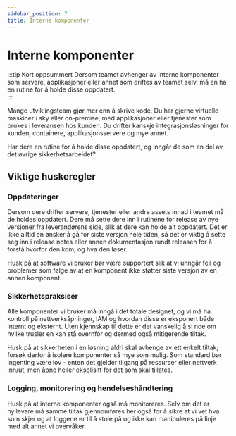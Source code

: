 ```yaml
---
sidebar_position: 7
title: Interne komponenter
---
```


# Interne komponenter

:::tip Kort oppsummert
Dersom teamet avhenger av interne komponenter som servere, applikasjoner eller annet som driftes av teamet selv, må en ha en rutine for å holde disse oppdatert.  
:::

Mange utviklingsteam gjør mer enn å skrive kode. Du har gjerne virtuelle maskiner i sky eller on-premise, med applikasjoner eller tjenester som brukes i leveransen hos kunden. Du drifter kanskje integrasjonsløsninger for kunden, containere, applikasjonsservere og mye annet. 

Har dere en rutine for å holde disse oppdatert, og inngår de som en del av det øvrige sikkerhetsarbeidet?

## Viktige huskeregler
### Oppdateringer
Dersom dere drifter servere, tjenester eller andre assets innad i teamet må de holdes oppdatert. Dere må sette dere inn i rutinene for release av nye versjoner fra leverandørens side, slik at dere kan holde alt oppdatert. Det er ikke alltid en ønsker å gå for siste versjon hele tiden, så det er viktig å sette seg inn i release notes eller annen dokumentasjon rundt releasen for å forstå hvorfor den kom, og hva den løser. 

Husk på at software vi bruker bør være supportert slik at vi unngår feil og problemer som følge av at en komponent ikke støtter siste versjon av en annen komponent. 

### Sikkerhetspraksiser
Alle komponenter vi bruker må inngå i det totale designet, og vi må ha kontroll på nettverksåpninger, IAM og hvordan disse er eksponert både internt og eksternt. Uten kjennskap til dette er det vanskelig å si noe om hvilke trusler en kan stå overnfor og dermed også mitigerende tiltak. 

Husk på at sikkerheten i en løsning aldri skal avhenge av ett enkelt tiltak; forsøk derfor å isolere komponenter så mye som mulig. Som standard bør ingenting være lov - enten det gjelder tilgang på ressurser eller nettverk inn/ut, men åpne heller eksplisitt for det som skal tillates. 

### Logging, monitorering og hendelseshåndtering
Husk på at interne komponenter også må monitoreres. Selv om det er hyllevare må samme tiltak gjennomføres her også for å sikre at vi vet hva som skjer og at loggene er til å stole på og ikke kan manipuleres på linje med alt annet vi overvåker. 